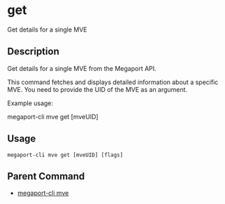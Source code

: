 # get

Get details for a single MVE

## Description

Get details for a single MVE from the Megaport API.

This command fetches and displays detailed information about a specific MVE.
You need to provide the UID of the MVE as an argument.

Example usage:

  megaport-cli mve get [mveUID]



## Usage

```
megaport-cli mve get [mveUID] [flags]
```



## Parent Command

* [megaport-cli mve](mve.md)







